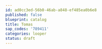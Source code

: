 ```yaml
---
id: ad0cc3ed-56b0-46ab-a848-ef485ea0b6e8
published: false
blueprint: catalog
title: Tomas
sap_codes: '789411'
categories: looper
status: draft
---
```

